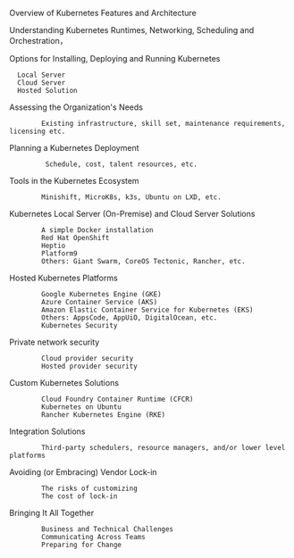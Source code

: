 Overview of Kubernetes Features and Architecture

Understanding Kubernetes Runtimes, Networking, Scheduling and Orchestration，

Options for Installing, Deploying and Running Kubernetes

      Local Server
      Cloud Server
      Hosted Solution
      
      
Assessing the Organization's Needs

            Existing infrastructure, skill set, maintenance requirements, licensing etc.

Planning a Kubernetes Deployment

             Schedule, cost, talent resources, etc.

Tools in the Kubernetes Ecosystem

            Minishift, MicroK8s, k3s, Ubuntu on LXD, etc.


Kubernetes Local Server (On-Premise) and Cloud Server Solutions

            A simple Docker installation
            Red Hat OpenShift
            Heptio
            Platform9
            Others: Giant Swarm, CoreOS Tectonic, Rancher, etc.


Hosted Kubernetes Platforms

            Google Kubernetes Engine (GKE)
            Azure Container Service (AKS)
            Amazon Elastic Container Service for Kubernetes (EKS)
            Others: AppsCode, AppUiO, DigitalOcean, etc.
            Kubernetes Security

Private network security

            Cloud provider security
            Hosted provider security
 
 Custom Kubernetes Solutions

            Cloud Foundry Container Runtime (CFCR)
            Kubernetes on Ubuntu
            Rancher Kubernetes Engine (RKE)

Integration Solutions

            Third-party schedulers, resource managers, and/or lower level platforms

Avoiding (or Embracing) Vendor Lock-in

            The risks of customizing
            The cost of lock-in

Bringing It All Together

            Business and Technical Challenges
            Communicating Across Teams
            Preparing for Change
```

